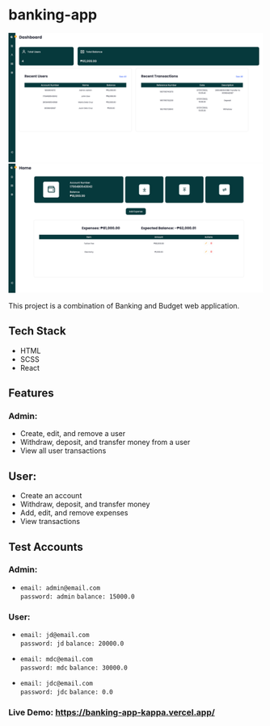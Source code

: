 # banking-app

![Screenshot](./src/Assets/Screenshots/Screenshot_1.png)
![Screenshot](./src/Assets/Screenshots/Screenshot_2.png)

This project is a combination of Banking and Budget web application.

## Tech Stack

- HTML
- SCSS
- React

## Features

### Admin:

- Create, edit, and remove a user
- Withdraw, deposit, and transfer money from a user
- View all user transactions

## User:

- Create an account
- Withdraw, deposit, and transfer money
- Add, edit, and remove expenses
- View transactions

## Test Accounts

### Admin:

- `email: admin@email.com`  
  `password: admin`
  `balance: 15000.0`

### User:

- `email: jd@email.com`  
  `password: jd`
  `balance: 20000.0`

- `email: mdc@email.com`  
  `password: mdc`
  `balance: 30000.0`

- `email: jdc@email.com`  
  `password: jdc`
  `balance: 0.0`

### Live Demo: https://banking-app-kappa.vercel.app/
